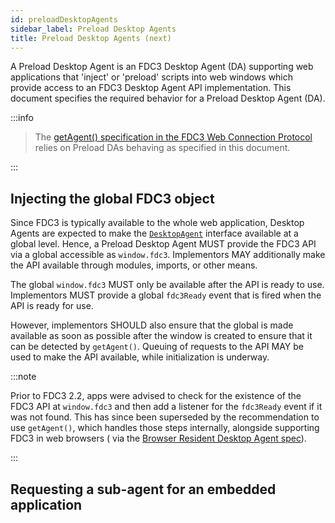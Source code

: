```yaml
---
id: preloadDesktopAgents
sidebar_label: Preload Desktop Agents
title: Preload Desktop Agents (next)
---
```



A Preload Desktop Agent is an FDC3 Desktop Agent (DA) supporting web applications that 'inject' or 'preload' scripts into web windows which provide access to an FDC3 Desktop Agent API implementation. This document specifies the required behavior for a Preload Desktop Agent (DA).

:::info

> The [getAgent() specification in the FDC3 Web Connection Protocol](webConnectionProtocol.md) relies on Preload DAs behaving as specified in this document.

:::

## Injecting the global FDC3 object

Since FDC3 is typically available to the whole web application, Desktop Agents are expected to make the [`DesktopAgent`](../ref/DesktopAgent) interface available at a global level. Hence, a Preload Desktop Agent MUST provide the FDC3 API via a global accessible as `window.fdc3`. Implementors MAY additionally make the API available through modules, imports, or other means.

The global `window.fdc3` MUST only be available after the API is ready to use. Implementors MUST provide a global `fdc3Ready` event that is fired when the API is ready for use.

However, implementors SHOULD also ensure that the global is made available as soon as possible after the window is created to ensure that it can be detected by `getAgent()`. Queuing of requests to the API MAY be used to make the API available, while initialization is underway.

:::note

Prior to FDC3 2.2, apps were advised to check for the existence of the FDC3 API at `window.fdc3` and then add a listener for the `fdc3Ready` event if it was not found. This has since been superseded by the recommendation to use `getAgent()`, which handles those steps internally, alongside supporting FDC3 in web browsers ( via the [Browser Resident Desktop Agent spec](./browserResidentDesktopAgents)).

:::

## Requesting a sub-agent for an embedded application

<!-- Add content on how sub agent requests should be handled by preload DAs -->